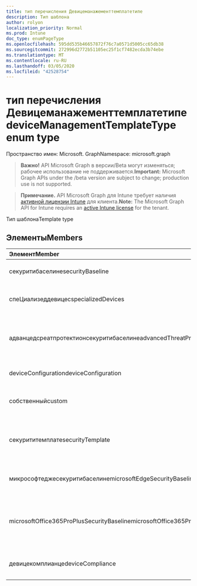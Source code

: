 ```yaml
---
title: тип перечисления Девицеманажементтемплатетипе
description: Тип шаблона
author: rolyon
localization_priority: Normal
ms.prod: Intune
doc_type: enumPageType
ms.openlocfilehash: 595dd535b46657872f76c7a0571d5005cc65db38
ms.sourcegitcommit: 272996d2772b51105ec25f1cf7482ecda3b74ebe
ms.translationtype: MT
ms.contentlocale: ru-RU
ms.lasthandoff: 03/05/2020
ms.locfileid: "42528754"
---
```

# <a name="devicemanagementtemplatetype-enum-type"></a><span data-ttu-id="f8333-103">тип перечисления Девицеманажементтемплатетипе</span><span class="sxs-lookup"><span data-stu-id="f8333-103">deviceManagementTemplateType enum type</span></span>

<span data-ttu-id="f8333-104">Пространство имен: Microsoft. Graph</span><span class="sxs-lookup"><span data-stu-id="f8333-104">Namespace: microsoft.graph</span></span>

> <span data-ttu-id="f8333-105">**Важно!** API Microsoft Graph в версии/Beta могут изменяться; рабочее использование не поддерживается.</span><span class="sxs-lookup"><span data-stu-id="f8333-105">**Important:** Microsoft Graph APIs under the /beta version are subject to change; production use is not supported.</span></span>

> <span data-ttu-id="f8333-106">**Примечание.** API Microsoft Graph для Intune требует наличия [активной лицензии Intune](https://go.microsoft.com/fwlink/?linkid=839381) для клиента.</span><span class="sxs-lookup"><span data-stu-id="f8333-106">**Note:** The Microsoft Graph API for Intune requires an [active Intune license](https://go.microsoft.com/fwlink/?linkid=839381) for the tenant.</span></span>

<span data-ttu-id="f8333-107">Тип шаблона</span><span class="sxs-lookup"><span data-stu-id="f8333-107">Template type</span></span>

## <a name="members"></a><span data-ttu-id="f8333-108">Элементы</span><span class="sxs-lookup"><span data-stu-id="f8333-108">Members</span></span>
|<span data-ttu-id="f8333-109">Элемент</span><span class="sxs-lookup"><span data-stu-id="f8333-109">Member</span></span>|<span data-ttu-id="f8333-110">Значение</span><span class="sxs-lookup"><span data-stu-id="f8333-110">Value</span></span>|<span data-ttu-id="f8333-111">Описание</span><span class="sxs-lookup"><span data-stu-id="f8333-111">Description</span></span>|
|:---|:---|:---|
|<span data-ttu-id="f8333-112">секуритибаселине</span><span class="sxs-lookup"><span data-stu-id="f8333-112">securityBaseline</span></span>|<span data-ttu-id="f8333-113">нуль</span><span class="sxs-lookup"><span data-stu-id="f8333-113">0</span></span>|<span data-ttu-id="f8333-114">Шаблон базового плана безопасности</span><span class="sxs-lookup"><span data-stu-id="f8333-114">Security baseline template</span></span>|
|<span data-ttu-id="f8333-115">спеЦиализеддевицес</span><span class="sxs-lookup"><span data-stu-id="f8333-115">specializedDevices</span></span>|<span data-ttu-id="f8333-116">1 </span><span class="sxs-lookup"><span data-stu-id="f8333-116">1</span></span>|<span data-ttu-id="f8333-117">Шаблон специализированных устройств</span><span class="sxs-lookup"><span data-stu-id="f8333-117">Specialized devices template</span></span>|
|<span data-ttu-id="f8333-118">адванцедсреатпротектионсекуритибаселине</span><span class="sxs-lookup"><span data-stu-id="f8333-118">advancedThreatProtectionSecurityBaseline</span></span>|<span data-ttu-id="f8333-119">2 </span><span class="sxs-lookup"><span data-stu-id="f8333-119">2</span></span>|<span data-ttu-id="f8333-120">Основной шаблон безопасности Advanced Threat protection</span><span class="sxs-lookup"><span data-stu-id="f8333-120">Advanced Threat Protection security baseline template</span></span>|
|<span data-ttu-id="f8333-121">deviceConfiguration</span><span class="sxs-lookup"><span data-stu-id="f8333-121">deviceConfiguration</span></span>|<span data-ttu-id="f8333-122">3 </span><span class="sxs-lookup"><span data-stu-id="f8333-122">3</span></span>|<span data-ttu-id="f8333-123">Шаблон конфигурации устройства</span><span class="sxs-lookup"><span data-stu-id="f8333-123">Device configuration template</span></span>|
|<span data-ttu-id="f8333-124">собственный</span><span class="sxs-lookup"><span data-stu-id="f8333-124">custom</span></span>|<span data-ttu-id="f8333-125">4 </span><span class="sxs-lookup"><span data-stu-id="f8333-125">4</span></span>|<span data-ttu-id="f8333-126">Настраиваемый шаблон, определенный администратором</span><span class="sxs-lookup"><span data-stu-id="f8333-126">Custom admin defined template</span></span>|
|<span data-ttu-id="f8333-127">секурититемплате</span><span class="sxs-lookup"><span data-stu-id="f8333-127">securityTemplate</span></span>|<span data-ttu-id="f8333-128">5 </span><span class="sxs-lookup"><span data-stu-id="f8333-128">5</span></span>|<span data-ttu-id="f8333-129">Шаблоны с определенными параметрами безопасности</span><span class="sxs-lookup"><span data-stu-id="f8333-129">Templates containing specific security focused settings</span></span>|
|<span data-ttu-id="f8333-130">микрософтеджесекуритибаселине</span><span class="sxs-lookup"><span data-stu-id="f8333-130">microsoftEdgeSecurityBaseline</span></span>|<span data-ttu-id="f8333-131">6 </span><span class="sxs-lookup"><span data-stu-id="f8333-131">6</span></span>|<span data-ttu-id="f8333-132">Базовый шаблон безопасности Microsoft Edge</span><span class="sxs-lookup"><span data-stu-id="f8333-132">Microsoft Edge security baseline template</span></span>|
|<span data-ttu-id="f8333-133">microsoftOffice365ProPlusSecurityBaseline</span><span class="sxs-lookup"><span data-stu-id="f8333-133">microsoftOffice365ProPlusSecurityBaseline</span></span>|<span data-ttu-id="f8333-134">7 </span><span class="sxs-lookup"><span data-stu-id="f8333-134">7</span></span>|<span data-ttu-id="f8333-135">Базовый шаблон безопасности Microsoft Office 365 профессиональный плюс</span><span class="sxs-lookup"><span data-stu-id="f8333-135">Microsoft Office 365 ProPlus security baseline template</span></span>|
|<span data-ttu-id="f8333-136">девицекомплианце</span><span class="sxs-lookup"><span data-stu-id="f8333-136">deviceCompliance</span></span>|<span data-ttu-id="f8333-137">8 </span><span class="sxs-lookup"><span data-stu-id="f8333-137">8</span></span>|<span data-ttu-id="f8333-138">Шаблон соответствия требованиям устройств</span><span class="sxs-lookup"><span data-stu-id="f8333-138">Device compliance template</span></span>|



